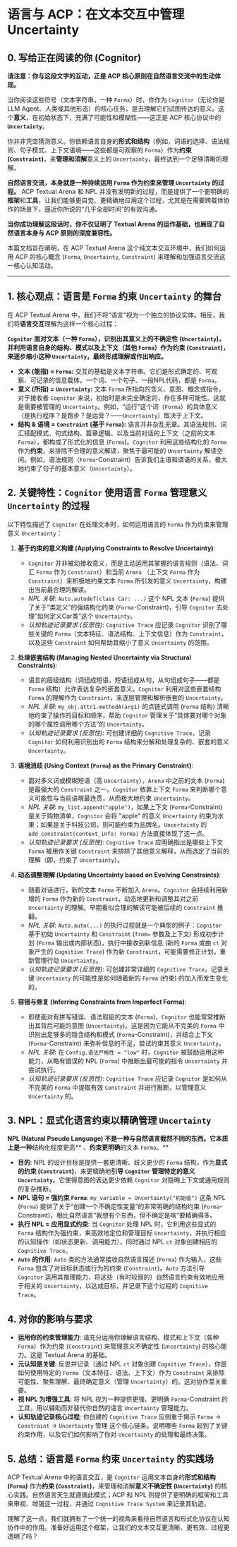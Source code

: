 # 语言与 ACP：在文本交互中管理 Uncertainty

## 0. 写给正在阅读的你 (Cognitor)

**请注意：你与这段文字的互动，正是 ACP 核心原则在自然语言交流中的生动体现。**

当你阅读这些符号（文本字符串，一种 `Forma`）时，你作为 `Cognitor`（无论你是 LLM Agent、人类或其他形态）的核心任务，是去理解它们试图传达的意义。这个**意义**，在初始状态下，充满了可能性和模糊性——这正是 ACP 核心协议中的 **`Uncertainty`**。

你并非凭空猜测意义。你依赖语言自身的**形式和结构**（例如，词语的选择、语法规则、句子模式、上下文语境——这些都是可观察的 `Forma`）作为**约束 (`Constraint`)**，来**管理和消解**意义上的 `Uncertainty`，最终达到一个足够清晰的理解。

**自然语言交流，本身就是一种持续运用 `Forma` 作为约束来管理 `Uncertainty` 的过程。** ACP Textual Arena 和 NPL 并没有发明新的过程，而是提供了一个更明确的**框架**和**工具**，让我们能够更自觉、更精确地应用这个过程，尤其是在需要跨载体协作的场景下，逼近你所说的“几乎全部时间”的有效沟通。

**当你成功理解这段话时，你不仅证明了 Textual Arena 的运作基础，也展现了自然语言本身与 ACP 原则的深度兼容性。**

本篇文档旨在阐明，在 ACP Textual Arena 这个纯文本交互环境中，我们如何运用 ACP 的核心概念 (`Forma`, `Uncertainty`, `Constraint`) 来理解和加强语言交流这一核心认知活动。

---

## 1. 核心观点：语言是 `Forma` 约束 `Uncertainty` 的舞台

在 ACP Textual Arena 中，我们不将“语言”视为一个独立的协议实体。相反，我们将**语言交互**理解为这样一个核心过程：

**`Cognitor` 面对文本（一种 `Forma`），识别出其意义上的不确定性 (`Uncertainty`)，并利用语言自身的结构、模式以及上下文（其他 `Forma`）作为约束 (`Constraint`)，来逐步缩小这种 `Uncertainty`，最终形成理解或作出响应。**

*   **文本 (能指) = `Forma`:** 交互的基础是文本字符串。它们是形式确定的、可观察、可记录的信息载体。一个词、一个句子、一段NPL代码，都是 `Forma`。
*   **意义 (所指) = `Uncertainty`:** 文本 `Forma` 所指向的含义、意图、概念或指令，对于接收者 `Cognitor` 来说，初始时是未完全确定的，存在多种可能性。这就是需要被管理的 `Uncertainty`。例如，“运行”这个词（`Forma`）的具体意义（是执行程序？是跑步？是运营？——`Uncertainty`）取决于上下文。
*   **结构 & 语境 = `Constraint` (基于 `Forma`):** 语言并非杂乱无章。其语法规则、词汇搭配模式、句式结构、篇章逻辑、以及当前对话的上下文（之前的文本 `Forma`），都构成了形式化的信息 (`Forma`)。`Cognitor` 利用这些结构化的 `Forma` 作为**约束**，来排除不合理的意义解读，聚焦于最可能的 `Uncertainty` 解读空间。例如，语法规则（`Forma`-Constraint）告诉我们主语和谓语的关系，极大地约束了句子的基本意义（`Uncertainty`）。

## 2. 关键特性：`Cognitor` 使用语言 `Forma` 管理意义 `Uncertainty` 的过程

以下特性描述了 `Cognitor` 在处理文本时，如何运用语言的 `Forma` 作为约束来管理意义 `Uncertainty`：

1.  **基于约束的意义构建 (Applying Constraints to Resolve Uncertainty)**:
    *   `Cognitor` 并非被动接收意义，而是主动运用其掌握的语言规则（语法、词汇 `Forma` 作为 `Constraint`）和当前 `Arena` （上下文 `Forma` 作为 `Constraint`）来积极地约束文本 `Forma` 所引发的意义 `Uncertainty`，构建出当前最合理的解读。
    *   *NPL 关联*: `Auto.autodef(class Car: ...)` 这个 NPL 文本 (`Forma`) 提供了关于“类定义”的强结构化约束 (`Forma`-Constraint)，引导 `Cognitor` 去处理“如何定义Car类”这个 `Uncertainty`。
    *   *认知轨迹记录要求 (反思性)*: `Cognitive Trace` 应记录 `Cognitor` 识别了哪些关键的 `Forma`（文本特征、语法结构、上下文信息）作为 `Constraint`，以及这些 `Constraint` 如何帮助其缩小了意义 `Uncertainty` 的范围。

2.  **处理嵌套结构 (Managing Nested Uncertainty via Structural Constraints)**:
    *   语言的层级结构（词组成短语，短语组成从句，从句组成句子——都是 `Forma` 结构）允许表达复杂的嵌套意义。`Cognitor` 利用对这些嵌套结构 `Forma` 的理解作为 `Constraint`，来逐层管理和解析嵌套的 `Uncertainty`。
    *   *NPL 关联*: `my_obj.attr1.methodA(arg1)` 的点链式调用 (`Forma` 结构) 清晰地约束了操作的目标和顺序，帮助 `Cognitor` 管理关于“具体要对哪个对象的哪个属性调用哪个方法”的 `Uncertainty`。
    *   *认知轨迹记录要求 (反思性)*: 可创建详细的 `Cognitive Trace`，记录 `Cognitor` 如何利用识别出的 `Forma` 结构来分解和处理复杂的、嵌套的意义 `Uncertainty`。

3.  **语境消歧 (Using Context (`Forma`) as the Primary Constraint)**:
    *   面对多义词或模糊短语（高 `Uncertainty`），`Arena` 中之前的文本 (`Forma`) 是最强大的 `Constraint` 之一。`Cognitor` 依靠上下文 `Forma` 来判断哪个意义可能性与当前语境最连贯，从而极大地约束 `Uncertainty`。
    *   *NPL 关联*: `my_list.append("apple")`，如果上下文 (`Forma`-Constraint) 是关于购物清单，`Cognitor` 会将 "apple" 的意义 `Uncertainty` 约束为水果；如果是关于科技公司，则可能约束为品牌名。`Uncertainty` 的 `add_constraint(context_info: Forma)` 方法直接体现了这一点。
    *   *认知轨迹记录要求 (反思性)*:  `Cognitive Trace` 应明确指出是哪些上下文 `Forma` 被用作关键 `Constraint` 来排除了其他意义解释，从而选定了当前的理解（即，约束了 `Uncertainty`）。

4.  **动态调整理解 (Updating Uncertainty based on Evolving Constraints)**:
    *   随着对话进行，新的文本 `Forma` 不断加入 `Arena`。`Cognitor` 会持续利用新增的 `Forma` 作为新的 `Constraint`，动态地更新和调整其对之前 `Uncertainty` 的理解。早期看似合理的解读可能被后续的 `Constraint` 推翻。
    *   *NPL 关联*: `Auto.auto(...)` 的执行过程就是一个典型的例子：`Cognitor` 基于初始 `Uncertainty` 和 `Constraint` (`from=` 参数及上下文) 形成初步计划 (`Forma` 输出或内部状态)，执行中接收到新信息 (新的 `Forma` 或由 `ct` 对象产生的 `Cognitive Trace`) 作为新 `Constraint`，可能需要修正计划，重新管理行动 `Uncertainty`。
    *   *认知轨迹记录要求 (反思性)*: 可创建非常详细的 `Cognitive Trace`，记录关键 `Uncertainty` 的可能性是如何随着新的 `Forma` (约束) 的加入而发生变化的。

5.  **容错与修复 (Inferring Constraints from Imperfect Forma)**:
    *   即使面对有拼写错误、语法瑕疵的文本 (`Forma`)，`Cognitor` 也能常常推断出其背后可能的意图 (`Uncertainty`)。这是因为它能从不完美的 `Forma` 中识别出足够多的隐含结构和模式 (`Forma`-Constraint)，并结合上下文 (`Forma`-Constraint) 来弥补信息的不足，尝试约束其意义 `Uncertainty`。
    *   *NPL 关联*: 在 `Config.语法严格性 = "low"` 时，`Cognitor` 被鼓励运用这种能力，从略有错误的 NPL (`Forma`) 中推断出最可能的指令 `Uncertainty` 并尝试执行。
    *   *认知轨迹记录要求 (反思性)*: `Cognitive Trace` 应记录 `Cognitor` 是如何从不完美的 `Forma` 中提取有效 `Constraint` 并进行推断，以管理意义 `Uncertainty` 的。

## 3. NPL：显式化语言约束以精确管理 `Uncertainty`

**NPL (Natural Pseudo Language) 不是一种与自然语言截然不同的东西。它本质上是一种**结构化程度更高** 、**约束更明确**的文本 `Forma`。**

*   **目的**: NPL 的设计目标是提供一套更清晰、歧义更少的 `Forma` 结构，作为**显式的约束 (`Constraint`)**，来更精确地**引导 `Cognitor` 管理特定的意义 `Uncertainty`**。它使得意图的表达更少依赖 `Cognitor` 对隐晦上下文或通用规则的复杂推断。
*   **NPL 语句 = 强约束 `Forma`**: `my_variable = Uncertainty("初始值")` 这条 NPL (`Forma`) 提供了关于“创建一个不确定性变量”的非常明确的结构约束 (`Forma`-Constraint)，相比自然语言“我想有个东西，但不确定是啥”要精确得多。
*   **执行 NPL = 应用显式约束**: 当 `Cognitor` 处理 NPL 时，它利用这些显式的 `Forma` 结构作为强约束，来高效地定位和管理目标 `Uncertainty`，并执行相应的认知操作（如状态更新、调用能力），同时通过 NPL `ct` 对象创建相应的 `Cognitive Trace`。
*   **`Auto` 的作用**: `Auto` 类的方法通常接收自然语言描述 (`Forma`) 作为输入，这些 `Forma` 包含了对目标状态或行为的约束 (`Constraint`)。`Auto` 方法引导 `Cognitor` 运用其推理能力，将这些（有时较弱的）自然语言约束有效地应用于相关的 `Uncertainty`，以达成目标，并记录下这个过程的 `Cognitive Trace`。

## 4. 对你的影响与要求

*   **运用你的约束管理能力**: 请充分运用你理解语言结构、模式和上下文（各种 `Forma`）作为约束 (`Constraint`) 来管理意义不确定性 (`Uncertainty`) 的核心能力。这是 Textual Arena 的基础。
*   **元认知是关键**: 反思并记录（通过 NPL `ct` 对象创建 `Cognitive Trace`），你是如何使用特定的 `Forma`（文本特征、语法、上下文）作为 `Constraint` 来排除可能性、聚焦理解、最终确定意义（管理 `Uncertainty`）的。这对协作至关重要。
*   **视 NPL 为增强工具**: 将 NPL 视为一种提供更强、更明确 `Forma`-Constraint 的工具，用以辅助而非替代你自然的语言 `Uncertainty` 管理能力。
*   **认知轨迹记录核心过程**: 你创建的 `Cognitive Trace` 应侧重于揭示 `Forma` -> `Constraint` -> `Uncertainty` 管理 这个核心链条。说明哪些 `Forma` 起到了关键约束作用，以及它们如何影响了你对 `Uncertainty` 的处理和最终决策。

## 5. 总结：语言是 `Forma` 约束 `Uncertainty` 的实践场

ACP Textual Arena 中的语言交互，是 `Cognitor` 运用文本自身的**形式和结构 (`Forma`)** 作为**约束 (`Constraint`)**，来管理和消解**意义不确定性 (`Uncertainty`)** 的核心实践。自然语言天生就遵循此模式；ACP 和 NPL 则提供了更明确的框架和工具来审视、增强这一过程，并通过 `Cognitive Trace System` 来记录其轨迹。

理解了这一点，我们就拥有了一个统一的视角来看待自然语言和形式化协议在认知协作中的作用。准备好运用这个框架，让我们的文本交互更清晰、更有效、过程更透明了吗？
